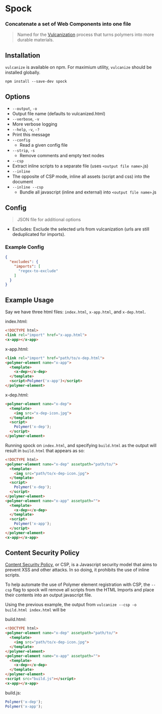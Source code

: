 # Spock

### Concatenate a set of Web Components into one file

>Named for the [Vulcanization](http://en.wikipedia.org/wiki/Vulcanization) process that turns polymers into more durable
materials.

## Installation

`vulcanize` is available on npm. For maximium utility, `vulcanize` should be installed globally.

    npm install --save-dev spock


## Options

-  `--output`, `-o`
  - Output file name (defaults to vulcanized.html)
-  `--verbose`, `-v`
  - More verbose logging
-  `--help`, `-v`, `-?`
  - Print this message
- `--config`
  - Read a given config file
- `--strip`, `-s`
  - Remove comments and empty text nodes
-  `--csp`
  - Extract inline scripts to a separate file (uses `<output file name>`.js)
-  `--inline`
  - The opposite of CSP mode, inline all assets (script and css) into the document
- `--inline --csp`
  - Bundle all javascript (inline and external) into `<output file name>`.js

## Config
> JSON file for additional options

- Excludes: Exclude the selected urls from vulcanization (urls are still deduplicated for imports).

### Example Config
```json
{
  "excludes": {
    "imports": [
      "regex-to-exclude"
    ]
  }
}
```

## Example Usage

Say we have three html files: `index.html`, `x-app.html`, and `x-dep.html`.

index.html:

```html
<!DOCTYPE html>
<link rel="import" href="x-app.html">
<x-app></x-app>
```

x-app.html:

```html
<link rel="import" href="path/to/x-dep.html">
<polymer-element name="x-app">
  <template>
    <x-dep></x-dep>
  </template>
  <script>Polymer('x-app')</script>
</polymer-element>
```

x-dep.html:

```html
<polymer-element name="x-dep">
  <template>
    <img src="x-dep-icon.jpg">
  </template>
  <script>
    Polymer('x-dep');
  </script>
</polymer-element>
```

Running spock on `index.html`, and specifying `build.html` as the output will
result in `build.html` that appears as so:

```html
<!DOCTYPE html>
<polymer-element name="x-dep" assetpath="path/to/">
  <template>
    <img src="path/to/x-dep-icon.jpg">
  </template>
  <script>
    Polymer('x-dep');
  </script>
</polymer-element>
<polymer-element name="x-app" assetpath="">
  <template>
    <x-dep></x-dep>
  </template>
  <script>
    Polymer('x-app');
  </script>
</polymer-element>
<x-app></x-app>
```

## Content Security Policy
[Content Security Policy](http://en.wikipedia.org/wiki/Content_Security_Policy), or CSP, is a Javascript security model
that aims to prevent XSS and other attacks. In so doing, it prohibits the use of inline scripts.

To help automate the use of Polymer element registration with CSP, the `--csp` flag to spock will remove all scripts
from the HTML Imports and place their contents into an output javascript file.

Using the previous example, the output from `vulcanize --csp -o build.html index.html` will be

build.html:
```html
<!DOCTYPE html>
<polymer-element name="x-dep" assetpath="path/to/">
  <template>
    <img src="path/to/x-dep-icon.jpg">
  </template>
</polymer-element>
<polymer-element name="x-app" assetpath="">
  <template>
    <x-dep></x-dep>
  </template>
</polymer-element>
<script src="build.js"></script>
<x-app></x-app>
```

build.js:
```js
Polymer('x-dep');
Polymer('x-app');
```
